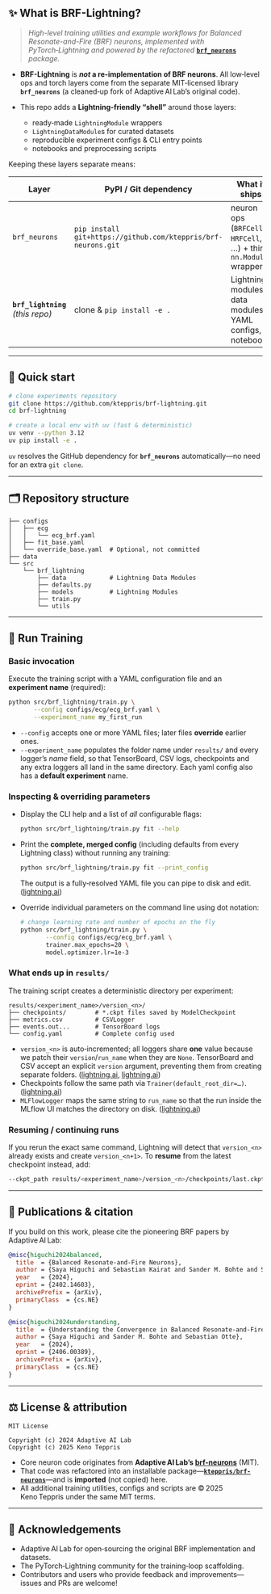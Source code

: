 ## ✨ What is BRF-Lightning?

> *High-level training utilities and example workflows for Balanced Resonate-and-Fire (BRF) neurons, implemented with PyTorch‑Lightning and powered by the refactored* **[`brf_neurons`](https://github.com/kteppris/brf-neurons)** *package.*

* **BRF-Lightning** is ***not* a re‑implementation of BRF neurons**.
  All low‑level ops and torch layers come from the separate MIT‑licensed library **`brf_neurons`** (a cleaned‑up fork of Adaptive AI Lab’s original code).
* This repo adds a **Lightning‑friendly “shell”** around those layers:

  * ready‑made `LightningModule` wrappers
  * `LightningDataModule`s for curated datasets
  * reproducible experiment configs & CLI entry points
  * notebooks and preprocessing scripts

Keeping these layers separate means:

| Layer                             | PyPI / Git dependency                                         | What it ships                                                    |
| --------------------------------- | ------------------------------------------------------------- | ---------------------------------------------------------------- |
| `brf_neurons`                     | `pip install git+https://github.com/kteppris/brf-neurons.git` | neuron ops (`BRFCell`, `HRFCell`, …) + thin `nn.Module` wrappers |
| **`brf_lightning`** *(this repo)* | clone & `pip install -e .`                                    | Lightning modules, data modules, YAML configs, notebooks         |

---

## 🏁 Quick start

```bash
# clone experiments repository
git clone https://github.com/kteppris/brf-lightning.git
cd brf-lightning

# create a local env with uv (fast & deterministic)
uv venv --python 3.12
uv pip install -e .
```

`uv` resolves the GitHub dependency for **`brf_neurons`** automatically—no need for an extra `git clone`.

---

## 🗂 Repository structure

```
├── configs
│   ├── ecg
│   │   └── ecg_brf.yaml
│   ├── fit_base.yaml
│   └── override_base.yaml  # Optional, not committed
├── data
└── src
    └── brf_lightning
        ├── data            # Lightning Data Modules
        ├── defaults.py
        ├── models          # Lightning Modules
        ├── train.py
        └── utils
```

---

## 🚀 Run Training

### Basic invocation

Execute the training script with a YAML configuration file and an **experiment name** (required):

```bash
python src/brf_lightning/train.py \
       --config configs/ecg/ecg_brf.yaml \
       --experiment_name my_first_run 
```

* `--config` accepts one or more YAML files; later files **override** earlier ones.
* `--experiment_name` populates the folder name under `results/` and every logger’s *name* field, so that TensorBoard, CSV logs, checkpoints and any extra loggers all land in the same directory. Each yaml config also has a **default experiment** name.

### Inspecting & overriding parameters

* Display the CLI help and a list of *all* configurable flags:

  ```bash
  python src/brf_lightning/train.py fit --help
  ```
* Print the **complete, merged config** (including defaults from every Lightning class) without running any training:

  ```bash
  python src/brf_lightning/train.py fit --print_config
  ```

  The output is a fully‑resolved YAML file you can pipe to disk and edit.  ([lightning.ai](https://lightning.ai/docs/pytorch/stable//cli/lightning_cli_advanced.html?utm_source=chatgpt.com))
* Override individual parameters on the command line using dot notation:

  ```bash
  # change learning rate and number of epochs on the fly
  python src/brf_lightning/train.py \
         --config configs/ecg/ecg_brf.yaml \
         trainer.max_epochs=20 \
         model.optimizer.lr=1e-3
  ```

### What ends up in `results/`

The training script creates a deterministic directory per experiment:

```
results/<experiment_name>/version_<n>/
├── checkpoints/        # *.ckpt files saved by ModelCheckpoint
├── metrics.csv         # CSVLogger
├── events.out...       # TensorBoard logs
└── config.yaml         # Complete config used
```

* `version_<n>` is auto‑incremented; all loggers share **one** value because we patch their `version`/`run_name` when they are `None`.  TensorBoard and CSV accept an explicit `version` argument, preventing them from creating separate folders. ([lightning.ai](https://lightning.ai/docs/pytorch/stable//extensions/generated/lightning.pytorch.loggers.TensorBoardLogger.html?utm_source=chatgpt.com), [lightning.ai](https://lightning.ai/docs/pytorch/stable//extensions/generated/lightning.pytorch.loggers.CSVLogger.html?utm_source=chatgpt.com))
* Checkpoints follow the same path via `Trainer(default_root_dir=…)`. ([lightning.ai](https://lightning.ai/docs/pytorch/stable//common/trainer.html?utm_source=chatgpt.com))
* `MLFlowLogger` maps the same string to `run_name` so that the run inside the MLflow UI matches the directory on disk. ([lightning.ai](https://lightning.ai/docs/pytorch/stable//extensions/generated/lightning.pytorch.loggers.MLFlowLogger.html?utm_source=chatgpt.com))

### Resuming / continuing runs

If you rerun the exact same command, Lightning will detect that `version_<n>` already exists and create `version_<n+1>`. To **resume** from the latest checkpoint instead, add:

```bash
--ckpt_path results/<experiment_name>/version_<n>/checkpoints/last.ckpt
```

---

## 🔬 Publications & citation

If you build on this work, please cite the pioneering BRF papers by Adaptive AI Lab:

```bibtex
@misc{higuchi2024balanced,
  title  = {Balanced Resonate-and-Fire Neurons},
  author = {Saya Higuchi and Sebastian Kairat and Sander M. Bohte and Sebastian Otte},
  year   = {2024},
  eprint = {2402.14603},
  archivePrefix = {arXiv},
  primaryClass  = {cs.NE}
}

@misc{higuchi2024understanding,
  title  = {Understanding the Convergence in Balanced Resonate-and-Fire Neurons},
  author = {Saya Higuchi and Sander M. Bohte and Sebastian Otte},
  year   = {2024},
  eprint = {2406.00389},
  archivePrefix = {arXiv},
  primaryClass  = {cs.NE}
}
```

---

## ⚖️ License & attribution

```
MIT License

Copyright (c) 2024 Adaptive AI Lab
Copyright (c) 2025 Keno Teppris
```

* Core neuron code originates from **Adaptive AI Lab’s [brf-neurons](https://github.com/AdaptiveAILab/brf-neurons)** (MIT).
* That code was refactored into an installable package—**[`kteppris/brf-neurons`](https://github.com/kteppris/brf-neurons)**—and is **imported** (not copied) here.
* All additional training utilities, configs and scripts are © 2025 Keno Teppris under the same MIT terms.

---

## 🙏 Acknowledgements

* Adaptive AI Lab for open‑sourcing the original BRF implementation and datasets.
* The PyTorch‑Lightning community for the training‑loop scaffolding.
* Contributors and users who provide feedback and improvements—issues and PRs are welcome!
